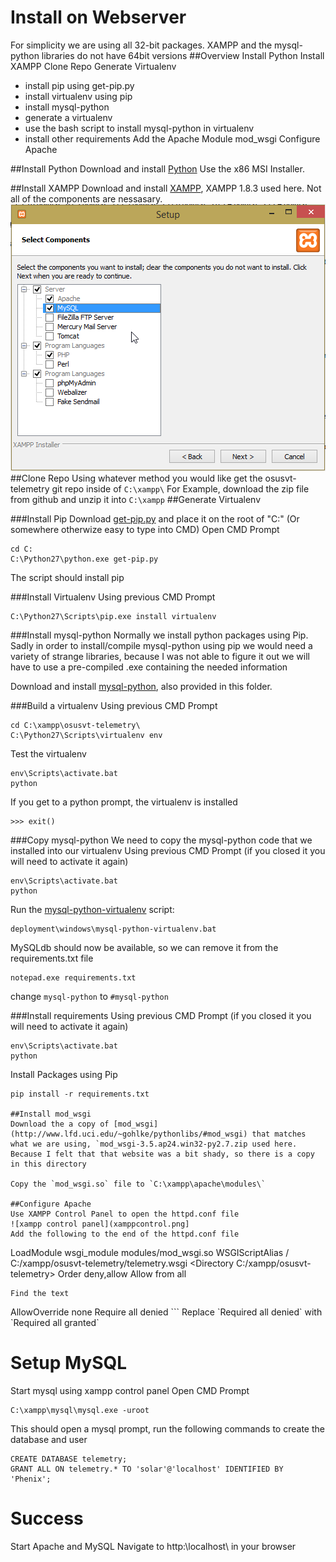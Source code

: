 Install on Webserver
====================
For simplicity we are using all 32-bit packages. XAMPP and the mysql-python libraries do not have 64bit versions
##Overview
Install Python
Install XAMPP
Clone Repo
Generate Virtualenv
 - install pip using get-pip.py
 - install virtualenv using pip
 - install mysql-python
 - generate a virtualenv
 - use the bash script to install mysql-python in virtualenv
 - install other requirements
Add the Apache Module mod_wsgi
Configure Apache

##Install Python
Download and install [Python](https://www.python.org/downloads/release/python-278/) Use the x86 MSI Installer.

##Install XAMPP
Download and install [XAMPP](https://www.apachefriends.org/download.html), XAMPP 1.8.3 used here. Not all of the components are nessasary.
![xampp settings](xampp.png "XAMPP Settings")
##Clone Repo
Using whatever method you would like get the osusvt-telemetry git repo inside of `C:\xampp\`
For Example, download the zip file from github and unzip it into `C:\xampp`
##Generate Virtualenv

###Install Pip
Download [get-pip.py](https://bootstrap.pypa.io/get-pip.py) and place it on the root of "C:" (Or somewhere otherwize easy to type into CMD)
Open CMD Prompt
```
cd C:
C:\Python27\python.exe get-pip.py
```
The script should install pip

###Install Virtualenv
Using previous CMD Prompt
```
C:\Python27\Scripts\pip.exe install virtualenv
```

###Install mysql-python
Normally we install python packages using Pip. Sadly in order to install/compile mysql-python using pip we would need a variety of strange libraries, because I was not able to figure it out we will have to use a pre-compiled .exe containing the needed information

Download and install [mysql-python](http://sourceforge.net/projects/mysql-python/), also provided in this folder.

###Build a virtualenv
Using previous CMD Prompt
```
cd C:\xampp\osusvt-telemetry\
C:\Python27\Scripts\virtualenv env
```
Test the virtualenv
```
env\Scripts\activate.bat
python
```
If you get to a python prompt, the virtualenv is installed
```
>>> exit()
```

###Copy mysql-python
We need to copy the mysql-python code that we installed into our virtualenv
Using previous CMD Prompt (if you closed it you will need to activate it again)
```
env\Scripts\activate.bat
python
```
Run the [mysql-python-virtualenv](https://gist.github.com/georgevreilly/8444988) script:
```
deployment\windows\mysql-python-virtualenv.bat
```
MySQLdb should now be available, so we can remove it from the requirements.txt file
```
notepad.exe requirements.txt
```
change `mysql-python` to `#mysql-python`

###Install requirements
Using previous CMD Prompt (if you closed it you will need to activate it again)
```
env\Scripts\activate.bat
python
```
Install Packages using Pip
```
pip install -r requirements.txt

##Install mod_wsgi
Download the a copy of [mod_wsgi](http://www.lfd.uci.edu/~gohlke/pythonlibs/#mod_wsgi) that matches what we are using, `mod_wsgi‑3.5.ap24.win32‑py2.7.zip used here.
Because I felt that that website was a bit shady, so there is a copy in this directory

Copy the `mod_wsgi.so` file to `C:\xampp\apache\modules\`

##Configure Apache
Use XAMPP Control Panel to open the httpd.conf file
![xampp control panel](xamppcontrol.png]
Add the following to the end of the httpd.conf file
```
LoadModule wsgi_module modules/mod_wsgi.so
WSGIScriptAlias / C:/xampp/osusvt-telemetry/telemetry.wsgi
<Directory C:/xampp/osusvt-telemetry>
	Order deny,allow
	Allow from all
</Directory>
```
Find the text
```
<Directory />
    AllowOverride none
    Require all denied
</Directory>
```
Replace `Required all denied` with `Required all granted`

Setup MySQL
===========
Start mysql using xampp control panel
Open CMD Prompt
```
C:\xampp\mysql\mysql.exe -uroot
```
This should open a mysql prompt, run the following commands to create the database and user
```
CREATE DATABASE telemetry;
GRANT ALL ON telemetry.* TO 'solar'@'localhost' IDENTIFIED BY 'Phenix';
```
Success
=======
Start Apache and MySQL
Navigate to http:\\localhost\ in your browser